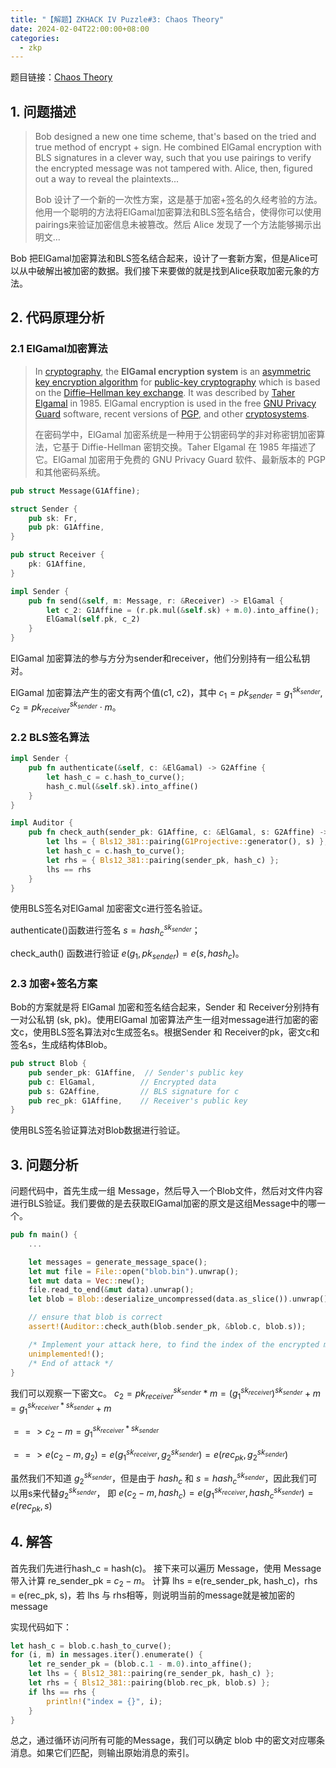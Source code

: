 ```yaml
---
title: "【解题】ZKHACK IV Puzzle#3: Chaos Theory"
date: 2024-02-04T22:00:00+08:00
categories:
  - zkp
---
```

题目链接：[Chaos Theory](https://zkhack.dev/zkhackIV/puzzleF3.html)
## 1. 问题描述
> Bob designed a new one time scheme, that's based on the tried and true method of encrypt + sign. He combined ElGamal encryption with BLS signatures in a clever way, such that you use pairings to verify the encrypted message was not tampered with. Alice, then, figured out a way to reveal the plaintexts...
> 
> Bob 设计了一个新的一次性方案，这是基于加密+签名的久经考验的方法。他用一个聪明的方法将ElGamal加密算法和BLS签名结合，使得你可以使用pairings来验证加密信息未被篡改。然后 Alice 发现了一个方法能够揭示出明文... 

Bob 把ElGamal加密算法和BLS签名结合起来，设计了一套新方案，但是Alice可以从中破解出被加密的数据。我们接下来要做的就是找到Alice获取加密元象的方法。

## 2. 代码原理分析

### 2.1 ElGamal加密算法
> In [cryptography](https://en.wikipedia.org/wiki/Cryptography "Cryptography"), the **ElGamal encryption system** is an [asymmetric key encryption algorithm](https://en.wikipedia.org/wiki/Asymmetric_key_encryption_algorithm "Asymmetric key encryption algorithm") for [public-key cryptography](https://en.wikipedia.org/wiki/Public-key_cryptography "Public-key cryptography") which is based on the [Diffie–Hellman key exchange](https://en.wikipedia.org/wiki/Diffie%E2%80%93Hellman_key_exchange "Diffie–Hellman key exchange"). It was described by [Taher Elgamal](https://en.wikipedia.org/wiki/Taher_Elgamal "Taher Elgamal") in 1985. ElGamal encryption is used in the free [GNU Privacy Guard](https://en.wikipedia.org/wiki/GNU_Privacy_Guard "GNU Privacy Guard") software, recent versions of [PGP](https://en.wikipedia.org/wiki/Pretty_Good_Privacy "Pretty Good Privacy"), and other [cryptosystems](https://en.wikipedia.org/wiki/Cryptosystem "Cryptosystem"). 
> 
> 在密码学中，ElGamal 加密系统是一种用于公钥密码学的非对称密钥加密算法，它基于 Diffie-Hellman 密钥交换。Taher Elgamal 在 1985 年描述了它。ElGamal 加密用于免费的 GNU Privacy Guard 软件、最新版本的 PGP 和其他密码系统。

```rust
pub struct Message(G1Affine);

struct Sender {
	pub sk: Fr,
	pub pk: G1Affine,
}

pub struct Receiver {
	pk: G1Affine,
}

impl Sender {
	pub fn send(&self, m: Message, r: &Receiver) -> ElGamal {
		let c_2: G1Affine = (r.pk.mul(&self.sk) + m.0).into_affine();
		ElGamal(self.pk, c_2)
	}
}
```
ElGamal 加密算法的参与方分为sender和receiver，他们分别持有一组公私钥对。

ElGamal 加密算法产生的密文有两个值(c1, c2)，其中 $c_1 = pk_{sender} = g_1^{sk_{sender}}, c_2 = pk^{sk_{sender}}_{receiver} \cdot m$。

### 2.2 BLS签名算法

```rust
impl Sender {
	pub fn authenticate(&self, c: &ElGamal) -> G2Affine {
		let hash_c = c.hash_to_curve();
		hash_c.mul(&self.sk).into_affine()
	}
}

impl Auditor {
	pub fn check_auth(sender_pk: G1Affine, c: &ElGamal, s: G2Affine) -> bool {
		let lhs = { Bls12_381::pairing(G1Projective::generator(), s) };
		let hash_c = c.hash_to_curve();
		let rhs = { Bls12_381::pairing(sender_pk, hash_c) };
		lhs == rhs
	}
}
```

使用BLS签名对ElGamal 加密密文c进行签名验证。

authenticate()函数进行签名 $s = hash_c^{sk_{sender}}$；

check_auth() 函数进行验证 $e(g_1, pk_{sender}) = e(s, hash_c)$。

### 2.3 加密+签名方案

Bob的方案就是将 ElGamal 加密和签名结合起来，Sender 和 Receiver分别持有一对公私钥 (sk, pk)。使用ElGamal 加密算法产生一组对message进行加密的密文c，使用BLS签名算法对c生成签名s。根据Sender 和 Receiver的pk，密文c和签名s，生成结构体Blob。
```rust
pub struct Blob {
    pub sender_pk: G1Affine,  // Sender's public key
    pub c: ElGamal,          // Encrypted data
    pub s: G2Affine,         // BLS signature for c
    pub rec_pk: G1Affine,    // Receiver's public key
}
```

使用BLS签名验证算法对Blob数据进行验证。
## 3. 问题分析
问题代码中，首先生成一组 Message，然后导入一个Blob文件，然后对文件内容进行BLS验证。我们要做的是去获取ElGamal加密的原文是这组Message中的哪一个。
```rust
pub fn main() {
    ...

    let messages = generate_message_space();
    let mut file = File::open("blob.bin").unwrap();
    let mut data = Vec::new();
    file.read_to_end(&mut data).unwrap();
    let blob = Blob::deserialize_uncompressed(data.as_slice()).unwrap();

    // ensure that blob is correct
    assert!(Auditor::check_auth(blob.sender_pk, &blob.c, blob.s));

    /* Implement your attack here, to find the index of the encrypted message */
    unimplemented!();
    /* End of attack */
}
```
我们可以观察一下密文c。
$c_2 = pk^{sk_{sender}}_{receiver} *  m = (g_1^{sk_{receiver}})^{sk_{sender}}+m = g_1^{sk_{receiver} * sk_{sender}}+m$

$==> c_2 - m = g_1^{sk_{receiver} * sk_{sender}}$

$==> e(c_2 - m, g_2) = e(g_1^{sk_{receiver}}, g_2^{sk_{sender}}) = e(rec_{pk}, g_2^{sk_{sender}})$

虽然我们不知道 $g_2^{sk_{sender}}$，但是由于 $hash_c$ 和 $s = hash_c^{sk_{sender}}$，因此我们可以用s来代替$g_2^{sk_{sender}}$，
即 $e(c_2 - m, hash_c) = e(g_1^{sk_{receiver}}, hash_c^{sk_{sender}})= e(rec_{pk}, s)$

## 4. 解答

首先我们先进行hash_c = hash(c)。
接下来可以遍历 Message，使用 Message带入计算 re_sender_pk = $c_2 - m$。
计算 lhs = e(re_sender_pk, hash_c)，rhs = e(rec_pk, s)，若 lhs 与 rhs相等，则说明当前的message就是被加密的message

实现代码如下：
```rust
let hash_c = blob.c.hash_to_curve();
for (i, m) in messages.iter().enumerate() {
    let re_sender_pk = (blob.c.1 - m.0).into_affine();
    let lhs = { Bls12_381::pairing(re_sender_pk, hash_c) };
    let rhs = { Bls12_381::pairing(blob.rec_pk, blob.s) };
    if lhs == rhs {
        println!("index = {}", i);
    }
}
```
总之，通过循环访问所有可能的Message，我们可以确定 blob 中的密文对应哪条消息。如果它们匹配，则输出原始消息的索引。


